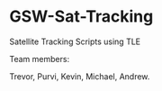# GSW-Sat-Tracking

Satellite Tracking Scripts using TLE

Team members:

Trevor, Purvi, Kevin, Michael, Andrew.
